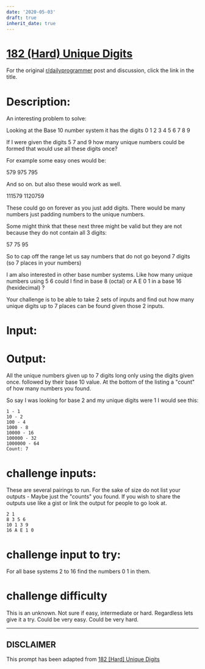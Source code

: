 ```yaml
---
date: '2020-05-03'
draft: true
inherit_date: true
---
```


# [182 (Hard) Unique Digits](https://www.reddit.com/r/dailyprogrammer/comments/2i7dlh/10032014_challenge_182_hard_unique_digits/)

For the original [r/dailyprogrammer](https://www.reddit.com/r/dailyprogrammer/) post and discussion, click the link in the title.

# Description:
An interesting problem to solve:

Looking at the Base 10 number system it has the digits 0 1 2 3 4 5 6 7 8 9 

If I were given the digits 5 7 and 9 how many unique numbers could be formed that
would use all these digits once?

For example some easy ones would be:

579
975
795

And so on. but also these would work as well.

111579
1120759

These could go on forever as you just add digits. There would be many numbers just padding numbers to the unique numbers.

Some might think that these next three might be valid but they are not because they do not contain all 3 digits:

57
75
95

So to cap off the range let us say numbers that do not go beyond 7 digits (so 7 places in your numbers)

I am also interested in other base number systems. Like how many unique numbers using 5 6 could I find in base 8 (octal) or A E 0 1 in a base 16 (hexidecimal) ?

Your challenge is to be able to take 2 sets of inputs and find out how many unique digits up to 7 places can be found given those 2 inputs.

# Input:
<Base system> <digits>

# Output:
All the unique numbers given up to 7 digits long only using the digits given once. followed by their base 10 value. At the bottom of the listing a "count" of how many numbers you found.

So say I was looking for base 2 and my unique digits were 1 I would see this:


```
1 - 1
10 - 2
100 - 4
1000 - 8
10000 - 16
100000 - 32
1000000 - 64
Count: 7
```
# challenge inputs:
These are several pairings to run. For the sake of size do not list your outputs - Maybe just the "counts" you found. 
If you wish to share the outputs use like a gist or link the output for people to go look at. 


```
2 1
8 3 5 6
10 1 3 9
16 A E 1 0
```
# challenge input to try:
For all base systems 2 to 16 find the numbers 0 1 in them.

# challenge difficulty
This is an unknown. Not sure if easy, intermediate or hard. Regardless lets give it a try. Could be very easy. Could be very hard. 


----
## **DISCLAIMER**
This prompt has been adapted from [182 [Hard] Unique Digits](https://www.reddit.com/r/dailyprogrammer/comments/2i7dlh/10032014_challenge_182_hard_unique_digits/
)
